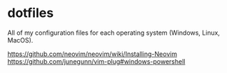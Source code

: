 # dotfiles
All of my configuration files for each operating system (Windows, Linux, MacOS).

https://github.com/neovim/neovim/wiki/Installing-Neovim
https://github.com/junegunn/vim-plug#windows-powershell
